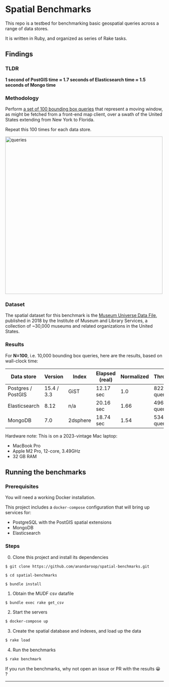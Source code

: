 # Spatial Benchmarks

This repo is a testbed for benchmarking basic geospatial queries across a range of data stores.

It is written in Ruby, and organized as series of Rake tasks.

## Findings

### TLDR

**1 second of PostGIS time ≈ 1.7 seconds of Elasticsearch time ≈ 1.5 seconds of Mongo time**

### Methodology

Perform [a set of 100 bounding box queries](queries.json) that represent a moving window, as might be fetched from a front-end map client, over a swath of the United States extending from New York to Florida.

Repeat this 100 times for each data store.

<img width="500" alt="queries" src="https://user-images.githubusercontent.com/140521/33589926-d6855218-d949-11e7-80bc-3966b85da281.png">

### Dataset

The spatial dataset for this benchmark is the [Museum Universe Data File](https://www.imls.gov/research-evaluation/data-collection/museum-universe-data-file), published in 2018 by the Institute of Museum and Library Services, a collection of ~30,000 museums and related organizations in the United States.

<!-- See it [on a map](https://roop.carto.com/builder/9aed5ede-157a-4e90-9a9d-bf4d8343f301/embed) -->

### Results

For **N=100**, i.e. 10,000 bounding box queries, here are the results, based on wall-clock time:

| Data store         | Version    | Index    | Elapsed (real) | Normalized | Throughput      |
| ------------------ | ---------- | -------- | -------------- | ---------- | --------------- |
| Postgres / PostGIS | 15.4 / 3.3 | GiST     | 12.17 sec      | 1.0        | 822 queries/sec |
| Elasticsearch      | 8.12       | n/a      | 20.16 sec      | 1.66       | 496 queries/sec |
| MongoDB            | 7.0        | 2dsphere | 18.74 sec      | 1.54       | 534 queries/sec |

Hardware note: This is on a 2023-vintage Mac laptop:

- MacBook Pro
- Apple M2 Pro, 12-core, 3.49GHz
- 32 GB RAM

## Running the benchmarks

### Prerequisites

You will need a working Docker installation.

This project includes a `docker-compose` configuration that will bring up services for:

- PostgreSQL with the PostGIS spatial extensions
- MongoDB
- Elasticsearch

### Steps

0. Clone this project and install its dependencies

```
$ git clone https://github.com/anandaroop/spatial-benchmarks.git

$ cd spatial-benchmarks

$ bundle install
```

1. Obtain the MUDF csv datafile

```sh
$ bundle exec rake get_csv
```

2. Start the servers

```sh
$ docker-compose up
```

3. Create the spatial database and indexes, and load up the data

```sh
$ rake load
```

4. Run the benchmarks

```sh
$ rake benchmark
```

If you run the benchmarks, why not open an issue or PR with the results 😀 ?

---
